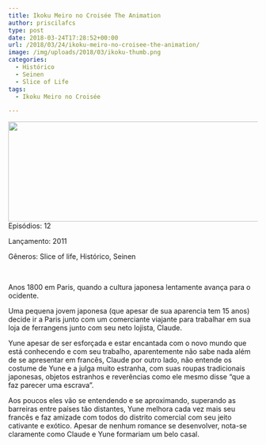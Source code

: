 ```yaml
---
title: Ikoku Meiro no Croisée The Animation
author: priscilafcs
type: post
date: 2018-03-24T17:28:52+00:00
url: /2018/03/24/ikoku-meiro-no-croisee-the-animation/
image: /img/uploads/2018/03/ikoku-thumb.png
categories:
  - Histórico
  - Seinen
  - Slice of Life
tags:
  - Ikoku Meiro no Croisée

---
```

<div>
  <img class="alignnone size-full wp-image-117" src="/img/uploads/2018/03/ikokubanner.png" alt="" width="700" height="202" srcset="/img/uploads/2018/03/ikokubanner.png 700w, /img/uploads/2018/03/ikokubanner-300x87.png 300w" sizes="(max-width: 700px) 100vw, 700px" />
</div>

<div>
</div>

<div class="spaceit">
  <span class="dark_text">Episódios:</span> 12
</div>

Lançamento: 2011

<span class="dark_text">Gêneros:</span> Slice of life, Histórico, Seinen

&nbsp;

Anos 1800 em Paris, quando a cultura japonesa lentamente avança para o ocidente.

Uma pequena jovem japonesa (que apesar de sua aparencia tem 15 anos) decide ir a Paris junto com um comerciante viajante para trabalhar em sua loja de ferrangens junto com seu neto lojista, Claude.

Yune apesar de ser esforçada e estar encantada com o novo mundo que está conhecendo e com seu trabalho, aparentemente não sabe nada além de se apresentar em francês, Claude por outro lado, não entende os costume de Yune e a julga muito estranha, com suas roupas tradicionais japonesas, objetos estranhos e reverências como ele mesmo disse &#8220;que a faz parecer uma escrava&#8221;.

Aos poucos eles vão se entendendo e se aproximando, superando as barreiras entre países tão distantes, Yune melhora cada vez mais seu francês e faz amizade com todos do distrito comercial com seu jeito cativante e exótico. Apesar de nenhum romance se desenvolver, nota-se claramente como Claude e Yune formariam um belo casal.